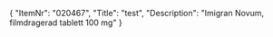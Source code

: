 {
  "ItemNr": "020467",
  "Title": "test",
  "Description": "Imigran Novum, filmdragerad tablett 100 mg"
}